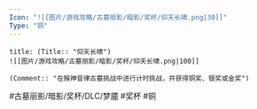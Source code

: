 ```yaml
---
Icon: "![[图片/游戏攻略/古墓丽影/暗影/奖杯/仰天长啸.png|30]]"
Type: "铜"
---
```

```ad-common-bronze-trophy
title: (Title:: "仰天长啸")
![[图片/游戏攻略/古墓丽影/暗影/奖杯/仰天长啸.png|100]]

(Comment:: "在猴神音律古墓挑战中进行计时挑战，并获得铜奖、银奖或金奖")
```

#古墓丽影/暗影/奖杯/DLC/梦靥 #奖杯 #铜

